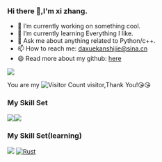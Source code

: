 <!--
**zhangxige/zhangxige** is a ✨ _special_ ✨ repository because its `README.md` (this file) appears on your GitHub profile.

Here are some ideas to get you started:

- 🔭 I’m currently working on ...
- 🌱 I’m currently learning ...
- 👯 I’m looking to collaborate on ...
- 🤔 I’m looking for help with ...
- 💬 Ask me about ...
- 📫 How to reach me: ...
- 😄 Pronouns: ...
- ⚡ Fun fact: ...
-->

### Hi there 👋,I'm xi zhang.

- 🔭 I’m currently working on something cool.
- 🌱 I’m currently learning Everything I like.
- 💬 Ask me about anything related to Python/c++.
- 📫 How to reach me: daxuekanshijie@sina.cn
- 😄 Read more about my github: [here](https://github.com/zhangxige)

![](https://github-readme-stats.vercel.app/api?username=wisdom-zhe&show_icons=true&theme=transparent)

You are my ![Visitor Count](https://profile-counter.glitch.me/wisdom-zhe/count.svg) visitor,Thank You!:kissing_heart::kissing_heart:

### My Skill Set

![](https://img.shields.io/badge/C++-ED8B00?style=for-the-badge&logo=openjdk&logoColor=white)![](https://img.shields.io/badge/Python-3776AB?style=for-the-badge&logo=python&logoColor=white)

### My Skill Set(learning)
![](https://img.shields.io/badge/logo-javascript-blue?logo=javascript)
[![Rust](https://img.shields.io/static/v1?label=Language&message=Rust&color=blue&style=flat-square)](https://www.rust-lang.org/)

